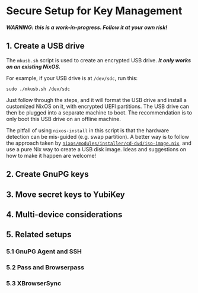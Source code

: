 # Secure Setup for Key Management

***WARNING: this is a work-in-progress. Follow it at your own risk!***


## 1. Create a USB drive

The `mkusb.sh` script is used to create an encrypted USB drive.
***It only works on an existing NixOS.***

For example, if your USB drive is at `/dev/sdc`, run this:
```
sudo ./mkusb.sh /dev/sdc
```

Just follow through the steps, and it will format the USB drive and install a customized NixOS on it, with encrypted UEFI partitions.
The USB drive can then be plugged into a separate machine to boot.
The recommendation is to only boot this USB drive on an offline machine.

The pitfall of using `nixos-install` in this script is that the hardware detection can be mis-guided (e.g. swap partition).
A better way is to follow the approach taken by [`nixos/modules/installer/cd-dvd/iso-image.nix`](https://github.com/NixOS/nixpkgs/blob/master/nixos/modules/installer/cd-dvd/iso-image.nix), and use a pure Nix way to create a USB disk image.
Ideas and suggestions on how to make it happen are welcome!

## 2. Create GnuPG keys

## 3. Move secret keys to YubiKey

## 4. Multi-device considerations

## 5. Related setups

### 5.1 GnuPG Agent and SSH

### 5.2 Pass and Browserpass

### 5.3 XBrowserSync
